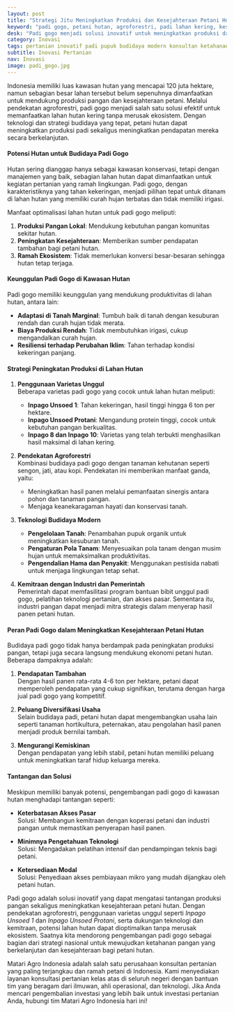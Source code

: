```yaml
---
layout: post
title: "Strategi Jitu Meningkatkan Produksi dan Kesejahteraan Petani Hutan dengan Padi Gogo"
keyword: "padi gogo, petani hutan, agroforestri, padi lahan kering, kesejahteraan petani, padi di hutan, budidaya padi gogo, strategi peningkatan produksi padi, optimalisasi lahan hutan, padi inpago, konsultan pertanian, pelatihan pertanian terpadu, PT Matari Agro Indonesia"
desk: "Padi gogo menjadi solusi inovatif untuk meningkatkan produksi dan kesejahteraan petani hutan melalui pemanfaatan lahan kering. Artikel ini membahas strategi budidaya padi gogo di lahan hutan dengan pendekatan agroforestri untuk mendukung ketahanan pangan dan ekonomi petani."
category: Inovasi
tags: pertanian inovatif padi pupuk budidaya modern konsultan ketahanan pangan
subtitle: Inovasi Pertanian
nav: Inovasi
image: padi_gogo.jpg
---
```


Indonesia memiliki luas kawasan hutan yang mencapai 120 juta hektare, namun sebagian besar lahan tersebut belum sepenuhnya dimanfaatkan untuk mendukung produksi pangan dan kesejahteraan petani. Melalui pendekatan agroforestri, padi gogo menjadi salah satu solusi efektif untuk memanfaatkan lahan hutan kering tanpa merusak ekosistem. Dengan teknologi dan strategi budidaya yang tepat, petani hutan dapat meningkatkan produksi padi sekaligus meningkatkan pendapatan mereka secara berkelanjutan.  

#### **Potensi Hutan untuk Budidaya Padi Gogo**  
Hutan sering dianggap hanya sebagai kawasan konservasi, tetapi dengan manajemen yang baik, sebagian lahan hutan dapat dimanfaatkan untuk kegiatan pertanian yang ramah lingkungan. Padi gogo, dengan karakteristiknya yang tahan kekeringan, menjadi pilihan tepat untuk ditanam di lahan hutan yang memiliki curah hujan terbatas dan tidak memiliki irigasi.  

Manfaat optimalisasi lahan hutan untuk padi gogo meliputi:  
1. **Produksi Pangan Lokal**: Mendukung kebutuhan pangan komunitas sekitar hutan.  
2. **Peningkatan Kesejahteraan**: Memberikan sumber pendapatan tambahan bagi petani hutan.  
3. **Ramah Ekosistem**: Tidak memerlukan konversi besar-besaran sehingga hutan tetap terjaga.  

#### **Keunggulan Padi Gogo di Kawasan Hutan**  
Padi gogo memiliki keunggulan yang mendukung produktivitas di lahan hutan, antara lain:  
- **Adaptasi di Tanah Marginal**: Tumbuh baik di tanah dengan kesuburan rendah dan curah hujan tidak merata.  
- **Biaya Produksi Rendah**: Tidak membutuhkan irigasi, cukup mengandalkan curah hujan.  
- **Resiliensi terhadap Perubahan Iklim**: Tahan terhadap kondisi kekeringan panjang.  

#### **Strategi Peningkatan Produksi di Lahan Hutan**  

1. **Penggunaan Varietas Unggul**  
   Beberapa varietas padi gogo yang cocok untuk lahan hutan meliputi:  
   - **Inpago Unsoed 1**: Tahan kekeringan, hasil tinggi hingga 6 ton per hektare.  
   - **Inpago Unsoed Protani**: Mengandung protein tinggi, cocok untuk kebutuhan pangan berkualitas.  
   - **Inpago 8 dan Inpago 10**: Varietas yang telah terbukti menghasilkan hasil maksimal di lahan kering.  

2. **Pendekatan Agroforestri**  
   Kombinasi budidaya padi gogo dengan tanaman kehutanan seperti sengon, jati, atau kopi. Pendekatan ini memberikan manfaat ganda, yaitu:  
   - Meningkatkan hasil panen melalui pemanfaatan sinergis antara pohon dan tanaman pangan.  
   - Menjaga keanekaragaman hayati dan konservasi tanah.  

3. **Teknologi Budidaya Modern**  
   - **Pengelolaan Tanah**: Penambahan pupuk organik untuk meningkatkan kesuburan tanah.  
   - **Pengaturan Pola Tanam**: Menyesuaikan pola tanam dengan musim hujan untuk memaksimalkan produktivitas.  
   - **Pengendalian Hama dan Penyakit**: Menggunakan pestisida nabati untuk menjaga lingkungan tetap sehat.  

4. **Kemitraan dengan Industri dan Pemerintah**  
   Pemerintah dapat memfasilitasi program bantuan bibit unggul padi gogo, pelatihan teknologi pertanian, dan akses pasar. Sementara itu, industri pangan dapat menjadi mitra strategis dalam menyerap hasil panen petani hutan.  

#### **Peran Padi Gogo dalam Meningkatkan Kesejahteraan Petani Hutan**  
Budidaya padi gogo tidak hanya berdampak pada peningkatan produksi pangan, tetapi juga secara langsung mendukung ekonomi petani hutan. Beberapa dampaknya adalah:  
1. **Pendapatan Tambahan**  
   Dengan hasil panen rata-rata 4-6 ton per hektare, petani dapat memperoleh pendapatan yang cukup signifikan, terutama dengan harga jual padi gogo yang kompetitif.  

2. **Peluang Diversifikasi Usaha**  
   Selain budidaya padi, petani hutan dapat mengembangkan usaha lain seperti tanaman hortikultura, peternakan, atau pengolahan hasil panen menjadi produk bernilai tambah.  

3. **Mengurangi Kemiskinan**  
   Dengan pendapatan yang lebih stabil, petani hutan memiliki peluang untuk meningkatkan taraf hidup keluarga mereka.  

#### **Tantangan dan Solusi**  
Meskipun memiliki banyak potensi, pengembangan padi gogo di kawasan hutan menghadapi tantangan seperti:  
- **Keterbatasan Akses Pasar**  
  Solusi: Membangun kemitraan dengan koperasi petani dan industri pangan untuk memastikan penyerapan hasil panen.  

- **Minimnya Pengetahuan Teknologi**  
  Solusi: Mengadakan pelatihan intensif dan pendampingan teknis bagi petani.  

- **Ketersediaan Modal**  
  Solusi: Penyediaan akses pembiayaan mikro yang mudah dijangkau oleh petani hutan.  

Padi gogo adalah solusi inovatif yang dapat mengatasi tantangan produksi pangan sekaligus meningkatkan kesejahteraan petani hutan. Dengan pendekatan agroforestri, penggunaan varietas unggul seperti *Inpago Unsoed 1* dan *Inpago Unsoed Protani*, serta dukungan teknologi dan kemitraan, potensi lahan hutan dapat dioptimalkan tanpa merusak ekosistem. Saatnya kita mendorong pengembangan padi gogo sebagai bagian dari strategi nasional untuk mewujudkan ketahanan pangan yang berkelanjutan dan kesejahteraan bagi petani hutan.

Matari Agro Indonesia adalah salah satu perusahaan konsultan pertanian yang paling terjangkau dan ramah petani di Indonesia. Kami menyediakan layanan konsultasi pertanian kelas atas di seluruh negeri dengan bantuan tim yang beragam dari ilmuwan, ahli operasional, dan teknologi. Jika Anda mencari pengembalian investasi yang lebih baik untuk investasi pertanian Anda, hubungi tim Matari Agro Indonesia hari ini!
